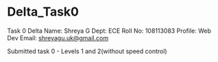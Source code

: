 Delta_Task0
===========

Task 0 Delta
Name: Shreya G
Dept: ECE
Roll No: 108113083
Profile: Web Dev
Email: shreyagu.uk@gmail.com

Submitted task 0 - Levels 1 and 2(without speed control)

